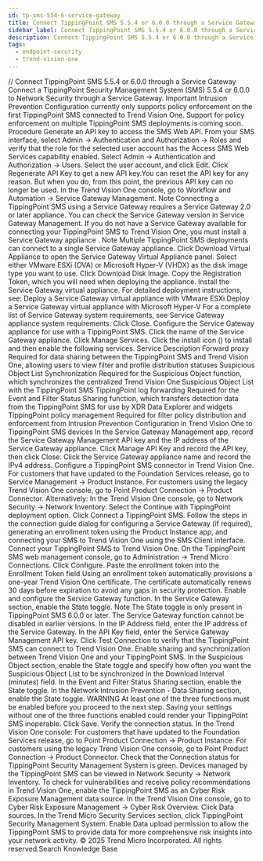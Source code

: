 ```yaml
---
id: tp-sms-554-6-service-gateway
title: Connect TippingPoint SMS 5.5.4 or 6.0.0 through a Service Gateway
sidebar_label: Connect TippingPoint SMS 5.5.4 or 6.0.0 through a Service Gateway
description: Connect TippingPoint SMS 5.5.4 or 6.0.0 through a Service Gateway
tags:
  - endpoint-security
  - trend-vision-one
---
```


/*<![CDATA[*/ $('#title').html($('meta[name=map-description]').attr('content')); /*]]>*/ Connect TippingPoint SMS 5.5.4 or 6.0.0 through a Service Gateway Connect a TippingPoint Security Management System (SMS) 5.5.4 or 6.0.0 to Network Security through a Service Gateway. Important Intrusion Prevention Configuration currently only supports policy enforcement on the first TippingPoint SMS connected to Trend Vision One. Support for policy enforcement on multiple TippingPoint SMS deployments is coming soon. Procedure Generate an API key to access the SMS Web API. From your SMS interface, select Admin → Authentication and Authorization → Roles and verify that the role for the selected user account has the Access SMS Web Services capability enabled. Select Admin → Authentication and Authorization → Users. Select the user account, and click Edit. Click Regenerate API Key to get a new API key.You can reset the API key for any reason. But when you do, from this point, the previous API key can no longer be used. In the Trend Vision One console, go to Workflow and Automation → Service Gateway Management. Note Connecting a TippingPoint SMS using a Service Gateway requires a Service Gateway 2.0 or later appliance. You can check the Service Gateway version in Service Gateway Management. If you do not have a Service Gateway available for connecting your TippingPoint SMS to Trend Vision One, you must install a Service Gateway appliance . Note Multiple TippingPoint SMS deployments can connect to a single Service Gateway appliance. Click Download Virtual Appliance to open the Service Gateway Virtual Appliance panel. Select either VMware ESXi (OVA) or Microsoft Hyper-V (VHDX) as the disk image type you want to use. Click Download Disk Image. Copy the Registration Token, which you will need when deploying the appliance. Install the Service Gateway virtual appliance. For detailed deployment instructions, see: Deploy a Service Gateway virtual appliance with VMware ESXi Deploy a Service Gateway virtual appliance with Microsoft Hyper-V For a complete list of Service Gateway system requirements, see Service Gateway appliance system requirements. Click Close. Configure the Service Gateway appliance for use with a TippingPoint SMS. Click the name of the Service Gateway appliance. Click Manage Services. Click the install icon () to install and then enable the following services. Service Description Forward proxy Required for data sharing between the TippingPoint SMS and Trend Vision One, allowing users to view filter and profile distribution statuses Suspicious Object List Synchronization Required for the Suspicious Object function, which synchronizes the centralized Trend Vision One Suspicious Object List with the TippingPoint SMS TippingPoint log forwarding Required for the Event and Filter Status Sharing function, which transfers detection data from the TippingPoint SMS for use by XDR Data Explorer and widgets TippingPoint policy management Required for filter policy distribution and enforcement from Intrusion Prevention Configuration in Trend Vision One to TippingPoint SMS devices In the Service Gateway Management app, record the Service Gateway Management API key and the IP address of the Service Gateway appliance. Click Manage API Key and record the API key, then click Close. Click the Service Gateway appliance name and record the IPv4 address. Configure a TippingPoint SMS connector in Trend Vision One. For customers that have updated to the Foundation Services release, go to Service Management → Product Instance. For customers using the legacy Trend Vision One console, go to Point Product Connection → Product Connector. Alternatively: In the Trend Vision One console, go to Network Security → Network Inventory. Select the Continue with TippingPoint deployment option. Click Connect a TippingPoint SMS. Follow the steps in the connection guide dialog for configuring a Service Gateway (if required), generating an enrollment token using the Product Instance app, and connecting your SMS to Trend Vision One using the SMS Client interface. Connect your TippingPoint SMS to Trend Vision One. On the TippingPoint SMS web management console, go to Administration → Trend Micro Connections. Click Configure. Paste the enrollment token into the Enrollment Token field.Using an enrollment token automatically provisions a one-year Trend Vision One certificate. The certificate automatically renews 30 days before expiration to avoid any gaps in security protection. Enable and configure the Service Gateway function. In the Service Gateway section, enable the State toggle. Note The State toggle is only present in TippingPoint SMS 6.0.0 or later. The Service Gateway function cannot be disabled in earlier versions. In the IP Address field, enter the IP address of the Service Gateway. In the API Key field, enter the Service Gateway Management API key. Click Test Connection to verify that the TippingPoint SMS can connect to Trend Vision One. Enable sharing and synchronization between Trend Vision One and your TippingPoint SMS. In the Suspicious Object section, enable the State toggle and specify how often you want the Suspicious Object List to be synchronized in the Download Interval (minutes) field. In the Event and Filter Status Sharing section, enable the State toggle. In the Network Intrusion Prevention - Data Sharing section, enable the State toggle. WARNING At least one of the three functions must be enabled before you proceed to the next step. Saving your settings without one of the three functions enabled could render your TippingPoint SMS inoperable. Click Save. Verify the connection status. In the Trend Vision One console: For customers that have updated to the Foundation Services release, go to Point Product Connection → Product Instance. For customers using the legacy Trend Vision One console, go to Point Product Connection → Product Connector. Check that the Connection status for TippingPoint Security Management System is green. Devices managed by the TippingPoint SMS can be viewed in Network Security → Network Inventory. To check for vulnerabilities and receive policy recommendations in Trend Vision One, enable the TippingPoint SMS as an Cyber Risk Exposure Management data source. In the Trend Vision One console, go to Cyber Risk Exposure Management → Cyber Risk Overview. Click Data sources. In the Trend Micro Security Services section, click TippingPoint Security Management System. Enable Data upload permission to allow the TippingPoint SMS to provide data for more comprehensive risk insights into your network activity. © 2025 Trend Micro Incorporated. All rights reserved.Search Knowledge Base